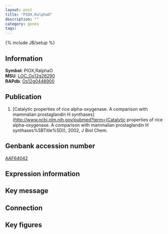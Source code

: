 ```yaml
---
layout: post
title: "PIOX,RalphaO"
description: ""
category: genes
tags: 
---
```

{% include JB/setup %}

## Information
__Symbol__: PIOX,RalphaO  
__MSU__: [LOC_Os12g26290](http://rice.plantbiology.msu.edu/cgi-bin/ORF_infopage.cgi?orf=LOC_Os12g26290)  
__RAPdb__: [Os12g0448900](http://rapdb.dna.affrc.go.jp/viewer/gbrowse_details/irgsp1?name=Os12g0448900)  

## Publication
1. [Catalytic properties of rice alpha-oxygenase. A comparison with mammalian prostaglandin H synthases](http://www.ncbi.nlm.nih.gov/pubmed?term=(Catalytic properties of rice alpha-oxygenase. A comparison with mammalian prostaglandin H synthases%5BTitle%5D)), 2002, J Biol Chem.

## Genbank accession number
[AAF64042](http://www.ncbi.nlm.nih.gov/nuccore/AAF64042)

## Expression information

## Key message

## Connection

## Key figures



